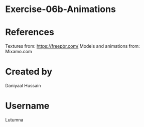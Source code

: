 # Exercise-06b-Animations

# References
Textures from: https://freepbr.com/
Models and animations from: Mixamo.com

# Created by 
Daniyaal Hussain

# Username
Lutumna
